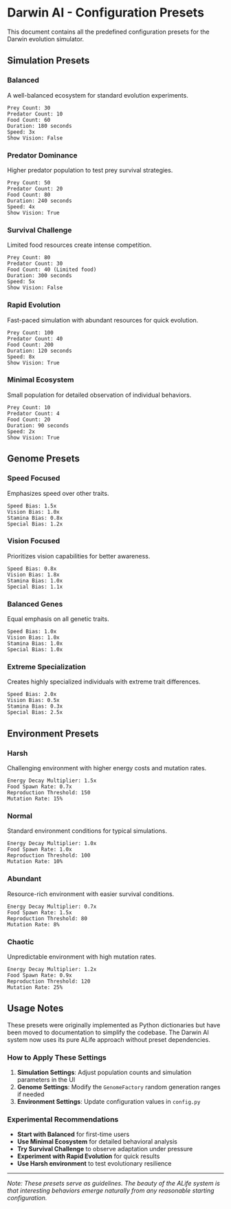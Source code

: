 # Darwin AI - Configuration Presets

This document contains all the predefined configuration presets for the Darwin evolution simulator.

## Simulation Presets

### Balanced
A well-balanced ecosystem for standard evolution experiments.
```
Prey Count: 30
Predator Count: 10
Food Count: 60
Duration: 180 seconds
Speed: 3x
Show Vision: False
```

### Predator Dominance
Higher predator population to test prey survival strategies.
```
Prey Count: 50
Predator Count: 20
Food Count: 80
Duration: 240 seconds
Speed: 4x
Show Vision: True
```

### Survival Challenge
Limited food resources create intense competition.
```
Prey Count: 80
Predator Count: 30
Food Count: 40 (Limited food)
Duration: 300 seconds
Speed: 5x
Show Vision: False
```

### Rapid Evolution
Fast-paced simulation with abundant resources for quick evolution.
```
Prey Count: 100
Predator Count: 40
Food Count: 200
Duration: 120 seconds
Speed: 8x
Show Vision: True
```

### Minimal Ecosystem
Small population for detailed observation of individual behaviors.
```
Prey Count: 10
Predator Count: 4
Food Count: 20
Duration: 90 seconds
Speed: 2x
Show Vision: True
```

## Genome Presets

### Speed Focused
Emphasizes speed over other traits.
```
Speed Bias: 1.5x
Vision Bias: 1.0x
Stamina Bias: 0.8x
Special Bias: 1.2x
```

### Vision Focused
Prioritizes vision capabilities for better awareness.
```
Speed Bias: 0.8x
Vision Bias: 1.8x
Stamina Bias: 1.0x
Special Bias: 1.1x
```

### Balanced Genes
Equal emphasis on all genetic traits.
```
Speed Bias: 1.0x
Vision Bias: 1.0x
Stamina Bias: 1.0x
Special Bias: 1.0x
```

### Extreme Specialization
Creates highly specialized individuals with extreme trait differences.
```
Speed Bias: 2.0x
Vision Bias: 0.5x
Stamina Bias: 0.3x
Special Bias: 2.5x
```

## Environment Presets

### Harsh
Challenging environment with higher energy costs and mutation rates.
```
Energy Decay Multiplier: 1.5x
Food Spawn Rate: 0.7x
Reproduction Threshold: 150
Mutation Rate: 15%
```

### Normal
Standard environment conditions for typical simulations.
```
Energy Decay Multiplier: 1.0x
Food Spawn Rate: 1.0x
Reproduction Threshold: 100
Mutation Rate: 10%
```

### Abundant
Resource-rich environment with easier survival conditions.
```
Energy Decay Multiplier: 0.7x
Food Spawn Rate: 1.5x
Reproduction Threshold: 80
Mutation Rate: 8%
```

### Chaotic
Unpredictable environment with high mutation rates.
```
Energy Decay Multiplier: 1.2x
Food Spawn Rate: 0.9x
Reproduction Threshold: 120
Mutation Rate: 25%
```

## Usage Notes

These presets were originally implemented as Python dictionaries but have been moved to documentation to simplify the codebase. The Darwin AI system now uses its pure ALife approach without preset dependencies.

### How to Apply These Settings

1. **Simulation Settings**: Adjust population counts and simulation parameters in the UI
2. **Genome Settings**: Modify the `GenomeFactory` random generation ranges if needed
3. **Environment Settings**: Update configuration values in `config.py`

### Experimental Recommendations

- **Start with Balanced** for first-time users
- **Use Minimal Ecosystem** for detailed behavioral analysis
- **Try Survival Challenge** to observe adaptation under pressure
- **Experiment with Rapid Evolution** for quick results
- **Use Harsh environment** to test evolutionary resilience

---

*Note: These presets serve as guidelines. The beauty of the ALife system is that interesting behaviors emerge naturally from any reasonable starting configuration.*
